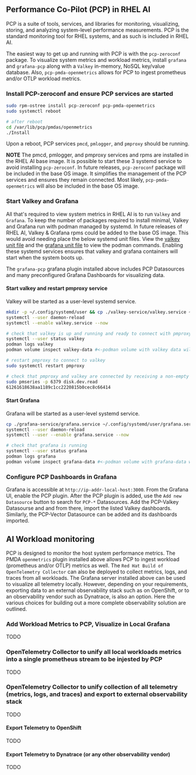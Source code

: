 ## Performance Co-Pilot (PCP) in RHEL AI

PCP is a suite of tools, services, and libraries for monitoring, visualizing, storing, and analyzing system-level performance measurements.
PCP is the standard monitoring tool for RHEL systems, and as such is included in RHEL AI.

The easiest way to get up and running with PCP is with the `pcp-zeroconf` package. To visualize system metrics and workload metrics,
install `grafana` and `grafana-pcp` along with a `Valkey` in-memory, NoSQL key/value database. Also, `pcp-pmda-openmetrics` allows for
PCP to ingest prometheus and/or OTLP workload metrics.

### Install PCP-zeroconf and ensure PCP services are started

```bash
sudo rpm-ostree install pcp-zeroconf pcp-pmda-openmetrics
sudo systemctl reboot

# after reboot
cd /var/lib/pcp/pmdas/openmetrics
./Install
```

Upon a reboot, PCP services `pmcd`, `pmlogger`, and `pmproxy` should be running.

**NOTE** The pmcd, pmlogger, and pmproxy services and rpms are installed in the RHEL AI base image. It is possible to start these 3 systemd service
to avoid installing `pcp-zeroconf`.  In future releases, `pcp-zeroconf` package will be included in the base OS image. It simplifies the
management of the PCP services and ensures they remain connected. Most likely, `pcp-pmda-openmetrics` will also be included in the base OS image. 

### Start Valkey and Grafana

All that's required to view system metrics in RHEL AI is to run `Valkey` and `Grafana`.
To keep the number of packages required to install minimal, Valkey and Grafana run with podman managed by systemd.
In future releases of RHEL AI, Valkey & Grafana rpms could be added to the base OS image. This would avoid needing place the below systemd unit files. 
View the [valkey unit file](./valkey-service/valkey.service) and the [grafana unit file](./grafana-service/grafana.service)
to view the podman commands. Enabling these systemd services ensures that valkey and grafana containers will start when the system boots up.

The `grafana-pcp` grafana plugin installed above includes PCP Datasources and many preconfigured Grafana Dashboards for visualizing data.

#### Start valkey and restart pmproxy service

Valkey will be started as a user-level systemd service.

```bash
mkdir -p ~/.config/systemd/user && cp ./valkey-service/valkey.service ~/.config/systemd/user/valkey.service
systemctl --user daemon-reload
systemctl --enable valkey.service --now

# check that valkey is up and running and ready to connect with pmproxy
systemctl --user status valkey
podman logs valkey
podman volume inspect valkey-data #<-podman volume with valkey data will persist service restarts

# restart pmproxy to connect to valkey
sudo systemctl restart pmproxy

# check that pmproxy and valkey are connected by receiving a non-empty response to the below command.
sudo pmseries -p 6379 disk.dev.read
61261618638aa1189c1cc2220815b0cec8c66414
```

#### Start Grafana 

Grafana will be started as a user-level systemd service.

```bash
cp ./grafana-service/grafana.service ~/.config/systemd/user/grafana.service
systemctl --user daemon-reload
systemctl --user --enable grafana.service --now

# check that grafana is running
systemctl --user status grafana
podman logs grafana
podman volume inspect grafana-data #<-podman volume with grafana-data will persist service restarts
```

### Configure PCP Dashboards in Grafana

Grafana is accessible at `http://ip-addr-local-host:3000`. From the Grafana UI, enable the PCP plugin.
After the PCP plugin is added, use the `Add new Datasource` button to search for `PCP-*` Datasources.
Add the PCP-Valkey Datasourse and and from there, import the listed Valkey
dashboards. Similarly, the PCP-Vector Datasource can be added and its dashboards imported.

## AI Workload monitoring

PCP is designed to monitor the host system performance metrics. The PMDA `openmetrics` plugin installed above allows PCP to ingest workload
(prometheus and/or OTLP) metrics as well. The `Red Hat Build of OpenTelemetry Collector` can also be deployed to collect metrics, logs, and traces from all
workloads. The Grafana server installed above can be used to visualize all telemetry locally. However, depending on your requirements, exporting data
to an external observability stack such as on OpenShift, or to an observability vendor such as Dynatrace, is also an option.
Here the various choices for building out a more complete observability solution are outlined.

### Add Workload Metrics to PCP, Visualize in Local Grafana

TODO

### OpenTelemetry Collector to unify all local workloads metrics into a single prometheus stream to be injested by PCP

TODO

### OpenTelemetry Collector to unify collection of all telemetry (metrics, logs, and traces) and export to external observability stack

TODO

#### Export Telemetry to OpenShift

TODO

#### Export Telemetry to Dynatrace (or any other observability vendor)

TODO

